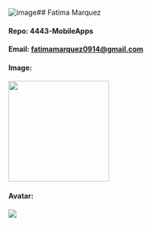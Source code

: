 ![image](https://github.com/FatimaMarq14/4443-MobileApps/assets/123118716/a16c7f09-6d7b-42d2-b2e6-2242982bc761)## Fatima Marquez
#### Repo: 4443-MobileApps
#### Email: fatimamarquez0914@gmail.com
#### Image:
<img src="https://images2.imgbox.com/45/a6/gkic7bME_o.jpg" width="200">

#### Avatar:
<img src = "https://www.avatarsinpixels.com/chibi/5/170598508162349/avatar.png">
